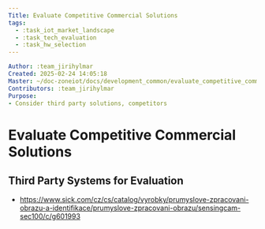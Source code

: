 ```yaml
---
Title: Evaluate Competitive Commercial Solutions
tags:
  - :task_iot_market_landscape
  - :task_tech_evaluation
  - :task_hw_selection
---
```


```yaml
Author: :team_jirihylmar
Created: 2025-02-24 14:05:18
Master: ~/doc-zoneiot/docs/development_common/evaluate_competitive_commercial_solutions.md
Contributors: :team_jirihylmar
Purpose:
- Consider third party solutions, competitors
```

# Evaluate Competitive Commercial Solutions

## Third Party Systems for Evaluation

- https://www.sick.com/cz/cs/catalog/vyrobky/prumyslove-zpracovani-obrazu-a-identifikace/prumyslove-zpracovani-obrazu/sensingcam-sec100/c/g601993


